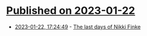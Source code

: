 # [Published on 2023-01-22](index.md)

* [2023-01-22, 17:24:49](https://news.ycombinator.com/item?id=34479742) - [The last days of Nikki Finke](https://www.nytimes.com/2023/01/21/style/nikki-finke-hollywood-journalist.html)
